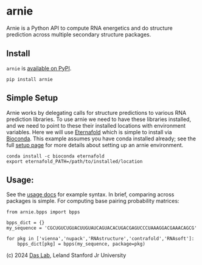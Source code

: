 # arnie
Arnie is a Python API to compute RNA energetics and do structure prediction across multiple secondary structure packages.

## Install
`arnie` is [available on PyPI](https://pypi.org/project/arnie/).

`pip install arnie`

## Simple Setup
Arnie works by delegating calls for structure predictions to various RNA prediction libraries. To use arnie we need to have these libraries installed, and we need to point to these their installed locations with environment variables. Here we will use [Eternafold](https://github.com/eternagame/Eternafold) which is simple to install via [Bioconda](https://bioconda.github.io/recipes/eternafold/README.html). This example assumes you have conda installed already; see the full [setup page](/setup/environment.md) for more details about setting up an arnie environment.


```
conda install -c bioconda eternafold
export eternafold_PATH=/path/to/installed/location
```

## Usage:

See the [usage docs](/usage/structure_prediction) for example syntax. In brief, comparing across packages is simple. For computing base pairing probability matrices:

```
from arnie.bpps import bpps

bpps_dict = {}
my_sequence = 'CGCUGUCUGUACUUGUAUCAGUACACUGACGAGUCCCUAAAGGACGAAACAGCG'

for pkg in ['vienna','nupack','RNAstructure','contrafold','RNAsoft']:
    bpps_dict[pkg] = bpps(my_sequence, package=pkg)
```

(c) 2024 [Das Lab](https://daslab.stanford.edu/), Leland Stanford Jr University